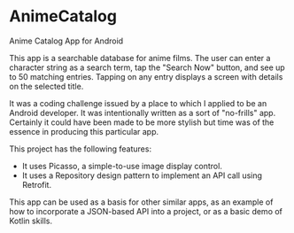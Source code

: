 # AnimeCatalog
 Anime Catalog App for Android

This app is a searchable database for anime films. The user can enter a character string as a search term,
tap the "Search Now" button, and see up to 50 matching entries. Tapping on any entry displays a screen with
details on the selected title.

It was a coding challenge issued by a place to which I applied to be an Android developer. It was intentionally
written as a sort of "no-frills" app. Certainly it could have been made to be more stylish but time was of
the essence in producing this particular app.

This project has the following features:

- It uses Picasso, a simple-to-use image display control. 
- It uses a Repository design pattern to implement an API call using Retrofit.

This app can be used as a basis for other similar apps, as an example of how to incorporate a JSON-based API
into a project, or as a basic demo of Kotlin skills. 
